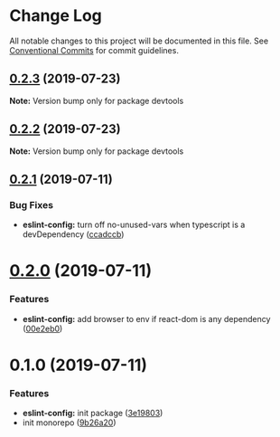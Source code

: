 # Change Log

All notable changes to this project will be documented in this file.
See [Conventional Commits](https://conventionalcommits.org) for commit guidelines.

## [0.2.3](https://github.com/iamkevinwolf/devtools/compare/v0.2.2...v0.2.3) (2019-07-23)

**Note:** Version bump only for package devtools





## [0.2.2](https://github.com/iamkevinwolf/devtools/compare/v0.2.1...v0.2.2) (2019-07-23)

**Note:** Version bump only for package devtools





## [0.2.1](https://github.com/iamkevinwolf/devtools/compare/v0.2.0...v0.2.1) (2019-07-11)


### Bug Fixes

* **eslint-config:** turn off no-unused-vars when typescript is a devDependency ([ccadccb](https://github.com/iamkevinwolf/devtools/commit/ccadccb))





# [0.2.0](https://github.com/iamkevinwolf/devtools/compare/v0.1.0...v0.2.0) (2019-07-11)


### Features

* **eslint-config:** add browser to env if react-dom is any dependency ([00e2eb0](https://github.com/iamkevinwolf/devtools/commit/00e2eb0))





# 0.1.0 (2019-07-11)


### Features

* **eslint-config:** init package ([3e19803](https://github.com/iamkevinwolf/devtools/commit/3e19803))
* init monorepo ([9b26a20](https://github.com/iamkevinwolf/devtools/commit/9b26a20))
